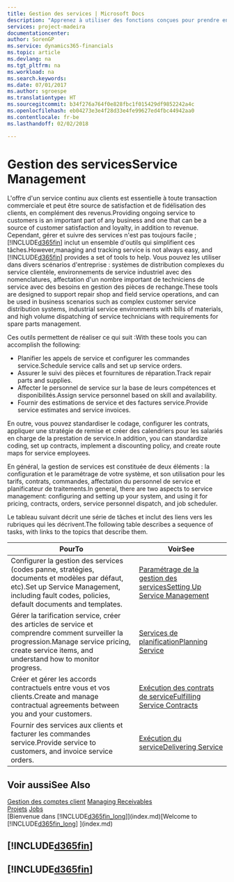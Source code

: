 ```yaml
---
title: Gestion des services | Microsoft Docs
description: "Apprenez à utiliser des fonctions conçues pour prendre en charge les opérations de l'atelier de réparation et du service clientèle."
services: project-madeira
documentationcenter: 
author: SorenGP
ms.service: dynamics365-financials
ms.topic: article
ms.devlang: na
ms.tgt_pltfrm: na
ms.workload: na
ms.search.keywords: 
ms.date: 07/01/2017
ms.author: sgroespe
ms.translationtype: HT
ms.sourcegitcommit: b34f276a764f0e828fbc1f015429df9852242a4c
ms.openlocfilehash: eb04273e3e4f28d33e4fe99627ed4fbc44942aa0
ms.contentlocale: fr-be
ms.lasthandoff: 02/02/2018

---
```

# <a name="service-management"></a><span data-ttu-id="0c1a2-103">Gestion des services</span><span class="sxs-lookup"><span data-stu-id="0c1a2-103">Service Management</span></span>
<span data-ttu-id="0c1a2-104">L'offre d'un service continu aux clients est essentielle à toute transaction commerciale et peut être source de satisfaction et de fidélisation des clients, en complément des revenus.</span><span class="sxs-lookup"><span data-stu-id="0c1a2-104">Providing ongoing service to customers is an important part of any business and one that can be a source of customer satisfaction and loyalty, in addition to revenue.</span></span> <span data-ttu-id="0c1a2-105">Cependant, gérer et suivre des services n'est pas toujours facile ; [!INCLUDE[d365fin](includes/d365fin_md.md)] inclut un ensemble d'outils qui simplifient ces tâches.</span><span class="sxs-lookup"><span data-stu-id="0c1a2-105">However,managing and tracking service is not always easy, and [!INCLUDE[d365fin](includes/d365fin_md.md)] provides a set of tools to help.</span></span> <span data-ttu-id="0c1a2-106">Vous pouvez les utiliser dans divers scénarios d'entreprise : systèmes de distribution complexes du service clientèle, environnements de service industriel avec des nomenclatures, affectation d'un nombre important de techniciens de service avec des besoins en gestion des pièces de rechange.</span><span class="sxs-lookup"><span data-stu-id="0c1a2-106">These tools are designed to support repair shop and field service operations, and can be used in business scenarios such as complex customer service distribution systems, industrial service environments with bills of materials, and high volume dispatching of service technicians with requirements for spare parts management.</span></span>  

 <span data-ttu-id="0c1a2-107">Ces outils permettent de réaliser ce qui suit :</span><span class="sxs-lookup"><span data-stu-id="0c1a2-107">With these tools you can accomplish the following:</span></span>  

* <span data-ttu-id="0c1a2-108">Planifier les appels de service et configurer les commandes service.</span><span class="sxs-lookup"><span data-stu-id="0c1a2-108">Schedule service calls and set up service orders.</span></span>  
* <span data-ttu-id="0c1a2-109">Assurer le suivi des pièces et fournitures de réparation.</span><span class="sxs-lookup"><span data-stu-id="0c1a2-109">Track repair parts and supplies.</span></span>  
* <span data-ttu-id="0c1a2-110">Affecter le personnel de service sur la base de leurs compétences et disponibilités.</span><span class="sxs-lookup"><span data-stu-id="0c1a2-110">Assign service personnel based on skill and availability.</span></span>  
* <span data-ttu-id="0c1a2-111">Fournir des estimations de service et des factures service.</span><span class="sxs-lookup"><span data-stu-id="0c1a2-111">Provide service estimates and service invoices.</span></span>  

<span data-ttu-id="0c1a2-112">En outre, vous pouvez standardiser le codage, configurer les contrats, appliquer une stratégie de remise et créer des calendriers pour les salariés en charge de la prestation de service.</span><span class="sxs-lookup"><span data-stu-id="0c1a2-112">In addition, you can standardize coding, set up contracts, implement a discounting policy, and create route maps for service employees.</span></span>  

<span data-ttu-id="0c1a2-113">En général, la gestion de services est constituée de deux éléments : la configuration et le paramétrage de votre système, et son utilisation pour les tarifs, contrats, commandes, affectation du personnel de service et planificateur de traitements.</span><span class="sxs-lookup"><span data-stu-id="0c1a2-113">In general, there are two aspects to service management: configuring and setting up your system, and using it for pricing, contracts, orders, service personnel dispatch, and job scheduler.</span></span>  

<span data-ttu-id="0c1a2-114">Le tableau suivant décrit une série de tâches et inclut des liens vers les rubriques qui les décrivent.</span><span class="sxs-lookup"><span data-stu-id="0c1a2-114">The following table describes a sequence of tasks, with links to the topics that describe them.</span></span>   

|<span data-ttu-id="0c1a2-115">**Pour**</span><span class="sxs-lookup"><span data-stu-id="0c1a2-115">**To**</span></span>|<span data-ttu-id="0c1a2-116">**Voir**</span><span class="sxs-lookup"><span data-stu-id="0c1a2-116">**See**</span></span>|  
|------------|-------------|  
|<span data-ttu-id="0c1a2-117">Configurer la gestion des services (codes panne, stratégies, documents et modèles par défaut, etc).</span><span class="sxs-lookup"><span data-stu-id="0c1a2-117">Set up Service Management, including fault codes, policies, default documents and templates.</span></span>|[<span data-ttu-id="0c1a2-118">Paramétrage de la gestion des services</span><span class="sxs-lookup"><span data-stu-id="0c1a2-118">Setting Up Service Management</span></span>](service-setup-service.md)|  
|<span data-ttu-id="0c1a2-119">Gérer la tarification service, créer des articles de service et comprendre comment surveiller la progression.</span><span class="sxs-lookup"><span data-stu-id="0c1a2-119">Manage service pricing, create service items, and understand how to monitor progress.</span></span>|[<span data-ttu-id="0c1a2-120">Services de planification</span><span class="sxs-lookup"><span data-stu-id="0c1a2-120">Planning Service</span></span>](service-plan-service.md)|  
|<span data-ttu-id="0c1a2-121">Créer et gérer les accords contractuels entre vous et vos clients.</span><span class="sxs-lookup"><span data-stu-id="0c1a2-121">Create and manage contractual agreements between you and your customers.</span></span>|[<span data-ttu-id="0c1a2-122">Exécution des contrats de service</span><span class="sxs-lookup"><span data-stu-id="0c1a2-122">Fulfilling Service Contracts</span></span>](service-fulfill-service-contracts.md)|  
|<span data-ttu-id="0c1a2-123">Fournir des services aux clients et facturer les commandes service.</span><span class="sxs-lookup"><span data-stu-id="0c1a2-123">Provide service to customers, and invoice service orders.</span></span>|[<span data-ttu-id="0c1a2-124">Exécution du service</span><span class="sxs-lookup"><span data-stu-id="0c1a2-124">Delivering Service</span></span>](service-deliver-service.md)|  

## <a name="see-also"></a><span data-ttu-id="0c1a2-125">Voir aussi</span><span class="sxs-lookup"><span data-stu-id="0c1a2-125">See Also</span></span>  
<span data-ttu-id="0c1a2-126">[Gestion des comptes client](receivables-manage-receivables.md) </span><span class="sxs-lookup"><span data-stu-id="0c1a2-126">[Managing Receivables](receivables-manage-receivables.md) </span></span>  
<span data-ttu-id="0c1a2-127">[Projets](projects-how-create-jobs.md) </span><span class="sxs-lookup"><span data-stu-id="0c1a2-127">[Jobs](projects-how-create-jobs.md) </span></span>  
<span data-ttu-id="0c1a2-128">[Bienvenue dans [!INCLUDE[d365fin_long](includes/d365fin_long_md.md)]](index.md)</span><span class="sxs-lookup"><span data-stu-id="0c1a2-128">[Welcome to [!INCLUDE[d365fin_long](includes/d365fin_long_md.md)] ](index.md)</span></span>

## [!INCLUDE[d365fin](includes/free_trial_md.md)]  
## [!INCLUDE[d365fin](includes/training_link_md.md)]


